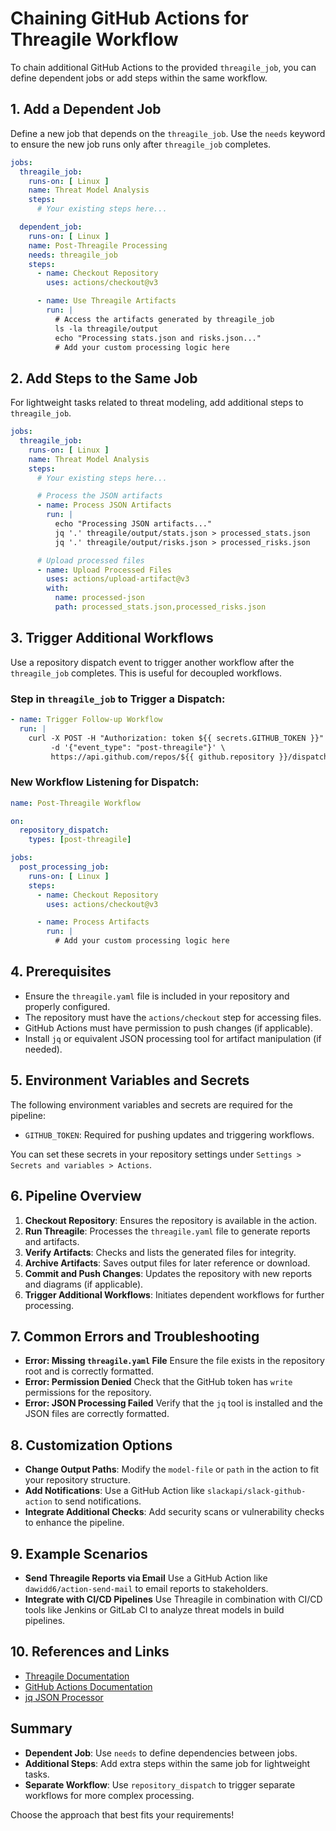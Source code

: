 # Chaining GitHub Actions for Threagile Workflow

To chain additional GitHub Actions to the provided `threagile_job`, you can define dependent jobs or add steps within the same workflow.

## 1. Add a Dependent Job

Define a new job that depends on the `threagile_job`. Use the `needs` keyword to ensure the new job runs only after `threagile_job` completes.

```yaml
jobs:
  threagile_job:
    runs-on: [ Linux ]
    name: Threat Model Analysis
    steps:
      # Your existing steps here...

  dependent_job:
    runs-on: [ Linux ]
    name: Post-Threagile Processing
    needs: threagile_job
    steps:
      - name: Checkout Repository
        uses: actions/checkout@v3

      - name: Use Threagile Artifacts
        run: |
          # Access the artifacts generated by threagile_job
          ls -la threagile/output
          echo "Processing stats.json and risks.json..."
          # Add your custom processing logic here
```

## 2. Add Steps to the Same Job

For lightweight tasks related to threat modeling, add additional steps to `threagile_job`.

```yaml
jobs:
  threagile_job:
    runs-on: [ Linux ]
    name: Threat Model Analysis
    steps:
      # Your existing steps here...

      # Process the JSON artifacts
      - name: Process JSON Artifacts
        run: |
          echo "Processing JSON artifacts..."
          jq '.' threagile/output/stats.json > processed_stats.json
          jq '.' threagile/output/risks.json > processed_risks.json

      # Upload processed files
      - name: Upload Processed Files
        uses: actions/upload-artifact@v3
        with:
          name: processed-json
          path: processed_stats.json,processed_risks.json
```

## 3. Trigger Additional Workflows

Use a repository dispatch event to trigger another workflow after the `threagile_job` completes. This is useful for decoupled workflows.

### Step in `threagile_job` to Trigger a Dispatch:

```yaml
- name: Trigger Follow-up Workflow
  run: |
    curl -X POST -H "Authorization: token ${{ secrets.GITHUB_TOKEN }}" \
         -d '{"event_type": "post-threagile"}' \
         https://api.github.com/repos/${{ github.repository }}/dispatches
```

### New Workflow Listening for Dispatch:

```yaml
name: Post-Threagile Workflow

on:
  repository_dispatch:
    types: [post-threagile]

jobs:
  post_processing_job:
    runs-on: [ Linux ]
    steps:
      - name: Checkout Repository
        uses: actions/checkout@v3

      - name: Process Artifacts
        run: |
          # Add your custom processing logic here
```

## 4. Prerequisites

- Ensure the `threagile.yaml` file is included in your repository and properly configured.
- The repository must have the `actions/checkout` step for accessing files.
- GitHub Actions must have permission to push changes (if applicable).
- Install `jq` or equivalent JSON processing tool for artifact manipulation (if needed).

## 5. Environment Variables and Secrets

The following environment variables and secrets are required for the pipeline:

- `GITHUB_TOKEN`: Required for pushing updates and triggering workflows.

You can set these secrets in your repository settings under `Settings > Secrets and variables > Actions`.

## 6. Pipeline Overview

1. **Checkout Repository**: Ensures the repository is available in the action.
2. **Run Threagile**: Processes the `threagile.yaml` file to generate reports and artifacts.
3. **Verify Artifacts**: Checks and lists the generated files for integrity.
4. **Archive Artifacts**: Saves output files for later reference or download.
5. **Commit and Push Changes**: Updates the repository with new reports and diagrams (if applicable).
6. **Trigger Additional Workflows**: Initiates dependent workflows for further processing.

## 7. Common Errors and Troubleshooting

- **Error: Missing `threagile.yaml` File** Ensure the file exists in the repository root and is correctly formatted.
- **Error: Permission Denied** Check that the GitHub token has `write` permissions for the repository.
- **Error: JSON Processing Failed** Verify that the `jq` tool is installed and the JSON files are correctly formatted.

## 8. Customization Options

- **Change Output Paths**: Modify the `model-file` or `path` in the action to fit your repository structure.
- **Add Notifications**: Use a GitHub Action like `slackapi/slack-github-action` to send notifications.
- **Integrate Additional Checks**: Add security scans or vulnerability checks to enhance the pipeline.


## 9. Example Scenarios

- **Send Threagile Reports via Email** Use a GitHub Action like `dawidd6/action-send-mail` to email reports to stakeholders.
- **Integrate with CI/CD Pipelines** Use Threagile in combination with CI/CD tools like Jenkins or GitLab CI to analyze threat models in build pipelines.

## 10. References and Links

- [Threagile Documentation](https://github.com/threagile/threagile)
- [GitHub Actions Documentation](https://docs.github.com/en/actions)
- [jq JSON Processor](https://stedolan.github.io/jq/)

## Summary

- **Dependent Job**: Use `needs` to define dependencies between jobs.
- **Additional Steps**: Add extra steps within the same job for lightweight tasks.
- **Separate Workflow**: Use `repository_dispatch` to trigger separate workflows for more complex processing.

Choose the approach that best fits your requirements!